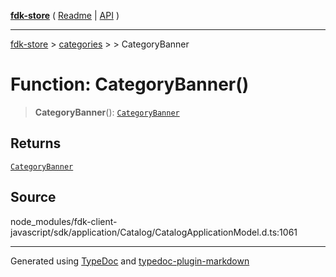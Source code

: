 [**fdk-store**](../../../README.md) ( [Readme](../../../README.md) \| [API](../../../API.md) )

---

[fdk-store](../../../API.md) > [categories](../../README.md) > [<internal>](../README.md) > CategoryBanner

# Function: CategoryBanner()

> **CategoryBanner**(): [`CategoryBanner`](../type-aliases/type-alias.CategoryBanner.md)

## Returns

[`CategoryBanner`](../type-aliases/type-alias.CategoryBanner.md)

## Source

node_modules/fdk-client-javascript/sdk/application/Catalog/CatalogApplicationModel.d.ts:1061

---

Generated using [TypeDoc](https://typedoc.org/) and [typedoc-plugin-markdown](https://www.npmjs.com/package/typedoc-plugin-markdown)
